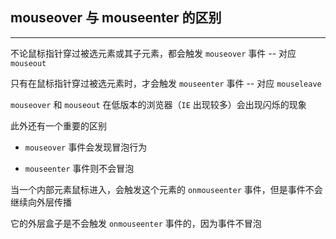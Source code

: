 ## mouseover 与 mouseenter 的区别

----

不论鼠标指针穿过被选元素或其子元素，都会触发 ```mouseover``` 事件 -- 对应 ```mouseout```

只有在鼠标指针穿过被选元素时，才会触发 ```mouseenter``` 事件 -- 对应 ```mouseleave```

```mouseover``` 和 ```mouseout``` 在低版本的浏览器（```IE``` 出现较多）会出现闪烁的现象

此外还有一个重要的区别

* `mouseover` 事件会发现冒泡行为

* `mouseenter` 事件则不会冒泡

当一个内部元素鼠标进入，会触发这个元素的 `onmouseenter` 事件，但是事件不会继续向外层传播

它的外层盒子是不会触发 `onmouseenter` 事件的，因为事件不冒泡